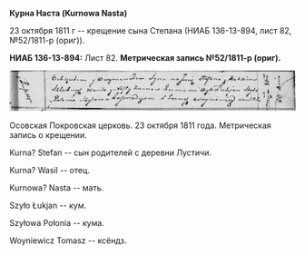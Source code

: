 **Курна Наста (Kurnowa Nasta)**

23 октября 1811 г -- крещение сына Степана (НИАБ 136-13-894, лист 82,
№52/1811-р (ориг)).

**НИАБ 136-13-894:** Лист 82. **Метрическая запись №52/1811-р (ориг).**

![](./media/56f90caee82c4060e102b7dc611386c4d5288d5e.png)

Осовская Покровская церковь. 23 октября 1811 года. Метрическая запись о
крещении.

Kurna? Stefan -- сын родителей с деревни Лустичи.

Kurna? Wasil -- отец.

Kurnowa? Nasta -- мать.

Szyło Łukjan -- кум.

Szyłowa Połonia -- кума.

Woyniewicz Tomasz -- ксёндз.
